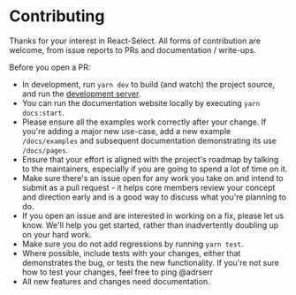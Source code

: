 # Contributing

Thanks for your interest in React-Select. All forms of contribution are
welcome, from issue reports to PRs and documentation / write-ups.

Before you open a PR:

- In development, run `yarn dev` to build (and watch) the project source, and run
  the [development server](http://localhost:3001).
- You can run the documentation website locally by executing `yarn docs:start`.
- Please ensure all the examples work correctly after your change. If you're
  adding a major new use-case, add a new example `/docs/examples` and subsequent documentation demonstrating its use `/docs/pages`.
- Ensure that your effort is aligned with the project's roadmap by talking to
  the maintainers, especially if you are going to spend a lot of time on it.
- Make sure there's an issue open for any work you take on and intend to submit
  as a pull request - it helps core members review your concept and direction
  early and is a good way to discuss what you're planning to do.
- If you open an issue and are interested in working on a fix, please let us
  know. We'll help you get started, rather than inadvertently doubling up on your hard work.
- Make sure you do not add regressions by running `yarn test`.
- Where possible, include tests with your changes, either that demonstrates the
  bug, or tests the new functionality. If you're not sure how to test your
  changes, feel free to ping @adrserr
- All new features and changes need documentation.